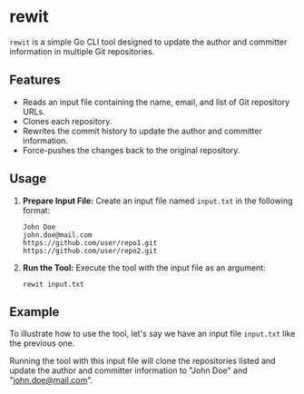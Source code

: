 # rewit

`rewit` is a simple Go CLI tool designed to update the author and committer information in multiple Git repositories.

## Features

- Reads an input file containing the name, email, and list of Git repository URLs.
- Clones each repository.
- Rewrites the commit history to update the author and committer information.
- Force-pushes the changes back to the original repository.

## Usage

1. **Prepare Input File:**
   Create an input file named `input.txt` in the following format:
   ```
   John Doe
   john.doe@mail.com
   https://github.com/user/repo1.git
   https://github.com/user/repo2.git
   ```

4. **Run the Tool:**
   Execute the tool with the input file as an argument:
   ```
   rewit input.txt
   ```

## Example

To illustrate how to use the tool, let's say we have an input file `input.txt` like the previous one.

Running the tool with this input file will clone the repositories listed and update the author and committer information to "John Doe" and "john.doe@mail.com".

